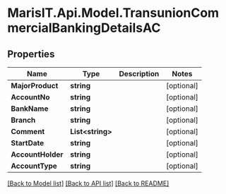 
# MarisIT.Api.Model.TransunionCommercialBankingDetailsAC

## Properties

Name | Type | Description | Notes
------------ | ------------- | ------------- | -------------
**MajorProduct** | **string** |  | [optional] 
**AccountNo** | **string** |  | [optional] 
**BankName** | **string** |  | [optional] 
**Branch** | **string** |  | [optional] 
**Comment** | **List&lt;string&gt;** |  | [optional] 
**StartDate** | **string** |  | [optional] 
**AccountHolder** | **string** |  | [optional] 
**AccountType** | **string** |  | [optional] 

[[Back to Model list]](../README.md#documentation-for-models)
[[Back to API list]](../README.md#documentation-for-api-endpoints)
[[Back to README]](../README.md)

